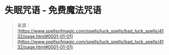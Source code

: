 <!--yml

category: 未分类

date: 2024-06-12 18:37:51

-->

# 失眠咒语 - 免费魔法咒语

> 来源：[https://www.spellsofmagic.com/spells/luck_spells/bad_luck_spells/4132/page.html#0001-01-01](https://www.spellsofmagic.com/spells/luck_spells/bad_luck_spells/4132/page.html#0001-01-01)
